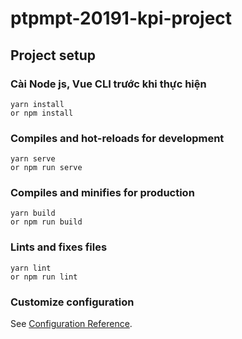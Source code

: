 # ptpmpt-20191-kpi-project

## Project setup
### Cài Node js, Vue CLI trước khi thực hiện 
```
yarn install 
or npm install
```

### Compiles and hot-reloads for development
```
yarn serve
or npm run serve
```

### Compiles and minifies for production
```
yarn build
or npm run build
```

### Lints and fixes files
```
yarn lint
or npm run lint
```

### Customize configuration
See [Configuration Reference](https://cli.vuejs.org/config/).
